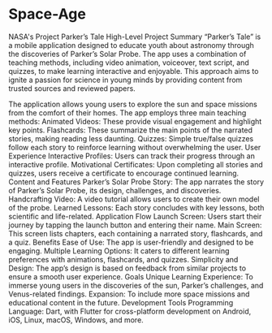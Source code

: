 # Space-Age
NASA's Project
Parker’s Tale
High-Level Project Summary
“Parker’s Tale” is a mobile application designed to educate youth about astronomy through the discoveries of Parker’s Solar Probe. The app uses a combination of teaching methods, including video animation, voiceover, text script, and quizzes, to make learning interactive and enjoyable. This approach aims to ignite a passion for science in young minds by providing content from trusted sources and reviewed papers.

The application allows young users to explore the sun and space missions from the comfort of their homes. The app employs three main teaching methods:
Animated Videos: These provide visual engagement and highlight key points.
Flashcards: These summarize the main points of the narrated stories, making reading less daunting.
Quizzes: Simple true/false quizzes follow each story to reinforce learning without overwhelming the user.
User Experience
Interactive Profiles: Users can track their progress through an interactive profile.
Motivational Certificates: Upon completing all stories and quizzes, users receive a certificate to encourage continued learning.
Content and Features
Parker’s Solar Probe Story: The app narrates the story of Parker’s Solar Probe, its design, challenges, and discoveries.
Handcrafting Video: A video tutorial allows users to create their own model of the probe.
Learned Lessons: Each story concludes with key lessons, both scientific and life-related.
Application Flow
Launch Screen: Users start their journey by tapping the launch button and entering their name.
Main Screen: This screen lists chapters, each containing a narrated story, flashcards, and a quiz.
Benefits
Ease of Use: The app is user-friendly and designed to be engaging.
Multiple Learning Options: It caters to different learning preferences with animations, flashcards, and quizzes.
Simplicity and Design: The app’s design is based on feedback from similar projects to ensure a smooth user experience.
Goals
Unique Learning Experience: To immerse young users in the discoveries of the sun, Parker’s challenges, and Venus-related findings.
Expansion: To include more space missions and educational content in the future.
Development Tools
Programming Language: Dart, with Flutter for cross-platform development on Android, iOS, Linux, macOS, Windows, and more.

